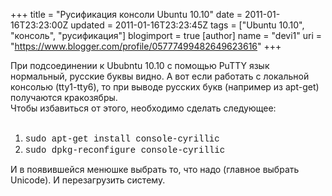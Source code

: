 +++
title = "Русификация консоли Ubuntu 10.10"
date = 2011-01-16T23:23:00Z
updated = 2011-01-16T23:23:45Z
tags = ["Ubuntu 10.10", "консоль", "русификация"]
blogimport = true 
[author]
	name = "devi1"
	uri = "https://www.blogger.com/profile/05777499482649623616"
+++

При подсоединении к Ububntu 10.10 с помощью PuTTY язык нормальный, русские буквы видно. А вот если работать с локальной консолью (tty1-tty6), то при выводе русских букв (например из apt-get) получаются кракозябры.<br />Чтобы избавиться от этого, необходимо сделать следующее:<br /><br /><ol><li><span class="Apple-style-span" style="font-family: 'Courier New', Courier, monospace;">sudo apt-get install console-cyrillic</span></li><li><span class="Apple-style-span" style="font-family: 'Courier New', Courier, monospace;">sudo dpkg-reconfigure console-cyrillic</span></li></ol><span class="Apple-style-span" style="font-family: inherit;">И в появившейся менюшке выбрать то, что надо (главное выбрать Unicode). И перезагрузить систему.</span>
